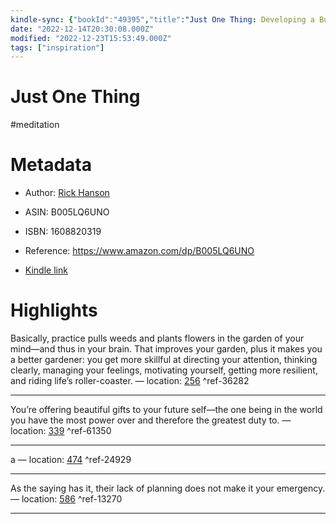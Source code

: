 ```yaml
---
kindle-sync: {"bookId":"49395","title":"Just One Thing: Developing a Buddha Brain One Simple Practice at a Time","author":"Rick Hanson","asin":"B005LQ6UNO","lastAnnotatedDate":"2012-10-25","bookImageUrl":"https://m.media-amazon.com/images/I/61ehh4-cDSL._SY160.jpg","highlightsCount":4}
date: "2022-12-14T20:30:08.000Z"
modified: "2022-12-23T15:53:49.000Z"
tags: ["inspiration"]
---
```

# Just One Thing

#meditation

# Metadata

* Author: [Rick Hanson](https://www.amazon.com/Rick-Hanson/e/B002I5X2X2/ref=dp_byline_cont_ebooks_1)

* ASIN: B005LQ6UNO

* ISBN: 1608820319

* Reference: <https://www.amazon.com/dp/B005LQ6UNO>

* [Kindle link](kindle://book?action=open&asin=B005LQ6UNO)

# Highlights

Basically, practice pulls weeds and plants flowers in the garden of your mind—and thus in your brain. That improves your garden, plus it makes you a better gardener: you get more skillful at directing your attention, thinking clearly, managing your feelings, motivating yourself, getting more resilient, and riding life’s roller-coaster. — location: [256](kindle://book?action=open&asin=B005LQ6UNO&location=256) ^ref-36282

---

You’re offering beautiful gifts to your future self—the one being in the world you have the most power over and therefore the greatest duty to. — location: [339](kindle://book?action=open&asin=B005LQ6UNO&location=339) ^ref-61350

---

a — location: [474](kindle://book?action=open&asin=B005LQ6UNO&location=474) ^ref-24929

---

As the saying has it, their lack of planning does not make it your emergency. — location: [586](kindle://book?action=open&asin=B005LQ6UNO&location=586) ^ref-13270

---
